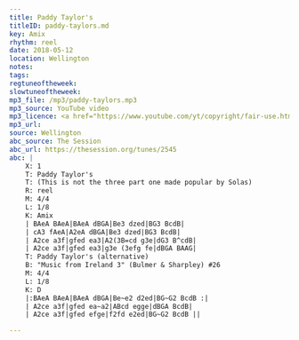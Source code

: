 ```yaml
---
title: Paddy Taylor's
titleID: paddy-taylors.md
key: Amix
rhythm: reel
date: 2018-05-12
location: Wellington
notes:
tags:
regtuneoftheweek:
slowtuneoftheweek:
mp3_file: /mp3/paddy-taylors.mp3
mp3_source: YouTube video
mp3_licence: <a href="https://www.youtube.com/yt/copyright/fair-use.html">YouTube Fair Use</a>
mp3_url:
source: Wellington
abc_source: The Session
abc_url: https://thesession.org/tunes/2545
abc: |
    X: 1
    T: Paddy Taylor's
    T: (This is not the three part one made popular by Solas)
    R: reel
    M: 4/4
    L: 1/8
    K: Amix
    | BAeA BAeA|BAeA dBGA|Be3 dzed|BG3 BcdB|
    | cA3 fAeA|A2eA dBGA|Be3 dzed|BG3 BcdB|
    | A2ce a3f|gfed ea3|A2(3B=cd g3e|dG3 B^cdB|
    | A2ce a3f|gfed ea3|g3e (3efg fe|dBGA BAAG|
    T: Paddy Taylor's (alternative)
    B: "Music from Ireland 3" (Bulmer & Sharpley) #26
    M: 4/4
    L: 1/8
    K: D
    |:BAeA BAeA|BAeA dBGA|Be~e2 d2ed|BG~G2 BcdB :|
    | A2ce a3f|gfed ea~a2|ABcd egge|dBGA BcdB|
    | A2ce a3f|gfed efge|f2fd e2ed|BG~G2 BcdB ||	  

---
```

